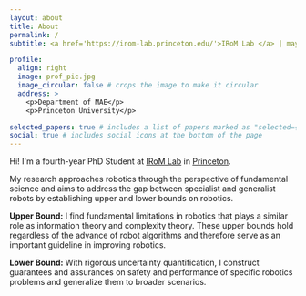 ```yaml
---
layout: about
title: About
permalink: /
subtitle: <a href='https://irom-lab.princeton.edu/'>IRoM Lab </a> | maymei@princeton.edu

profile:
  align: right
  image: prof_pic.jpg
  image_circular: false # crops the image to make it circular
  address: >
    <p>Department of MAE</p>
    <p>Princeton University</p>

selected_papers: true # includes a list of papers marked as "selected={true}"
social: true # includes social icons at the bottom of the page
---
```


Hi! I'm a fourth-year PhD Student at [IRoM Lab](https://irom-lab.princeton.edu/) in [Princeton](https://www.princeton.edu/).

My research approaches robotics through the perspective of fundamental science and aims to address the gap between specialist and generalist robots by establishing upper and lower bounds on robotics. 

**Upper Bound:** I find fundamental limitations in robotics that plays a similar role as information theory and complexity theory. These upper bounds hold regardless of the advance of robot algorithms and therefore serve as an important guideline in improving robotics.

**Lower Bound:** With rigorous uncertainty quantification, I construct guarantees and assurances on safety and performance of specific robotics problems and generalize them to broader scenarios.

<!-- Aside from research, my interests range from [painting](https://www.pixiv.net/users/14916152/illustrations), making [art videos](https://space.bilibili.com/5651161/video), playing the piano (and guitar), to figure skating, dancing, and karate. -->